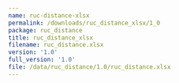 ```yaml
---
name: ruc-distance-xlsx
permalink: /downloads/ruc_distance_xlsx/1_0
package: ruc_distance
title: ruc_distance_xlsx
filename: ruc_distance.xlsx
version: '1.0'
full_version: '1.0'
file: /data/ruc_distance/1.0/ruc_distance.xlsx
---
```

